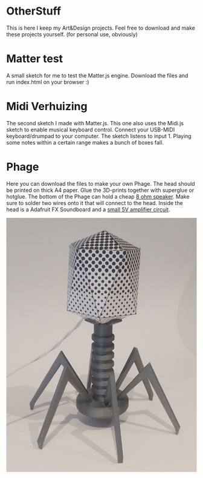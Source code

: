 # OtherStuff
This is here I keep my Art&amp;Design projects. Feel free to download and make these projects yourself. (for personal use, obviously)

# Matter test

A small sketch for me to test the Matter.js engine. Download the files and run index.html on your browser :)

# Midi Verhuizing

The second sketch I made with Matter.js. This one also uses the Midi.js sketch to enable musical keyboard control.
Connect your USB-MIDI keyboard/drumpad to your computer. The sketch listens to input 1. Playing some notes within a certain range makes a bunch of boxes fall.


# Phage

Here you can download the files to make your own Phage. The head should be printed on thick A4 paper. Glue the 3D-prints together with superglue or hotglue.
The bottom of the Phage can hold a cheap [8 ohm speaker](https://hackerstore.nl/Artikel/15). Make sure to solder two wires onto it that will connect to the head.
Inside the head is a Adafruit FX Soundboard and a [small 5V amplifier circuit](https://hackerstore.nl/Artikel/431).

![image](https://github.com/BurningForceKin/OtherStuff/blob/main/Phage/phage1.jpg)
